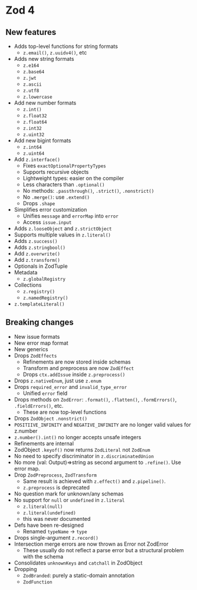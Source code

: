 # Zod 4

## New features

- Adds top-level functions for string formats
  - `z.email()`, `z.uuidv4()`, etc
- Adds new string formats
  - `z.e164`
  - `z.base64`
  - `z.jwt`
  - `z.ascii`
  - `z.utf8`
  - `z.lowercase`
- Add new number formats
  - `z.int()`
  - `z.float32`
  - `z.float64`
  - `z.int32`
  - `z.uint32`
- Add new bigint formats
  - `z.int64`
  - `z.uint64`
- Add `z.interface()`
  - Fixes `exactOptionalPropertyTypes`
  - Supports recursive objects
  - Lightweight types: easier on the compiler
  - Less characters than `.optional()`
  - No methods: `.passthrough()`, `.strict()`, `.nonstrict()`
  - No `.merge()`: use `.extend()`
  - Drops `.shape`
- Simplifies error customization
  - Unifies `message` and `errorMap` into `error`
  - Access `issue.input`
- Adds `z.looseObject` and `z.strictObject`
- Supports multiple values in `z.literal()`
- Adds `z.success()`
- Adds `z.stringbool()`
- Add `z.overwrite()`
- Add `z.transform()`
- Optionals in ZodTuple
- Metadata
  - `z.globalRegistry`
- Collections
  - `z.registry()`
  - `z.namedRegistry()`
- `z.templateLiteral()`

## Breaking changes

- New issue formats
- New error map format
- New generics
- Drops `ZodEffects`
  - Refinements are now stored inside schemas
  - Transform and preprocess are now `ZodEffect`
  - Drops `ctx.addIssue` inside `z.preprocess()`
- Drops `z.nativeEnum`, just use `z.enum`
- Drops `required_error` and `invalid_type_error`
  - Unified `error` field
- Drops methods on `ZodError`: `.format()`, `.flatten()`, `.formErrors()`, `.fieldErrors()`, etc.
  - These are now top-level functions
- Drops `ZodObject` `.nonstrict()`
- `POSITIIVE_INFINITY` and `NEGATIVE_INFINITY` are no longer valid values for z.number
- `z.number().int()` no longer accepts unsafe integers
- Refinements are internal
- ZodObject `.keyof()` now returns `ZodLiteral` not `ZodEnum`
- No need to specify discriminator in `z.discriminatedUnion`
- No more (val: Output)=>string as second argument to `.refine()`. Use error map.
- Drop `ZodPreprocess`, `ZodTransform`
  - Same result is achieved with `z.effect()` and `z.pipeline()`.
  - `z.preprocess` is deprecated
- No question mark for unknown/any schemas
- No support for `null` or `undefined` in `z.literal`
  - `z.literal(null)`
  - `z.literal(undefined)`
  - this was never documented
- Defs have been re-designed
  - Renamed `typeName` -> `type`
- Drops single-argument `z.record()`
- Intersection merge errors are now thrown as Error not ZodError
  - These usually do not reflect a parse error but a structural problem with the schema
- Consolidates `unknownKeys` and `catchall` in ZodObject
- Dropping
  - `ZodBranded`: purely a static-domain annotation
  - `ZodFunction`
